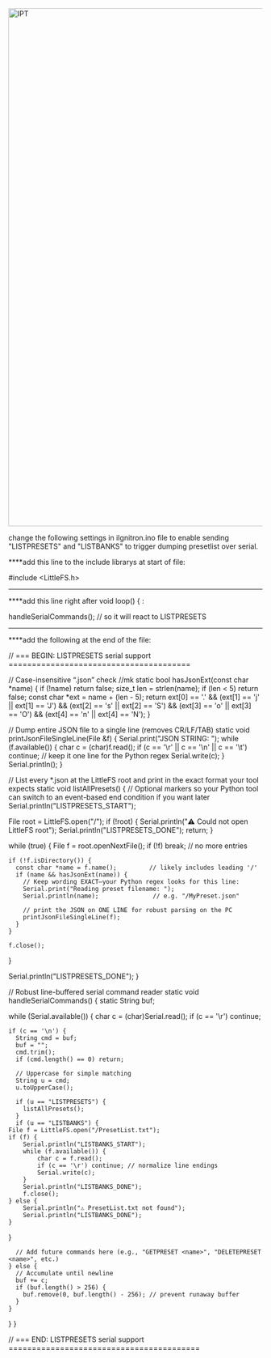 
<img width="1024" height="1024" alt="IPT" src="https://github.com/user-attachments/assets/7a0a1a7d-8483-4dad-b62c-11ff872207f9" />



change the following settings in iIgnitron.ino file to enable sending "LISTPRESETS" and "LISTBANKS" to trigger dumping presetlist over serial.

****add this line to the include librarys at start of file:

#include <LittleFS.h>

----------------------------------------------------------------------------------------------------------------

****add this line right after void loop() {  :

handleSerialCommands();   // so it will react to LISTPRESETS

----------------------------------------------------------------------------------------------------------------


****add the following at the end of the file:



// === BEGIN: LISTPRESETS serial support =======================================

// Case-insensitive “.json” check  //mk
static bool hasJsonExt(const char *name) {
  if (!name) return false;
  size_t len = strlen(name);
  if (len < 5) return false;
  const char *ext = name + (len - 5);
  return ext[0] == '.' &&
         (ext[1] == 'j' || ext[1] == 'J') &&
         (ext[2] == 's' || ext[2] == 'S') &&
         (ext[3] == 'o' || ext[3] == 'O') &&
         (ext[4] == 'n' || ext[4] == 'N');
}

// Dump entire JSON file to a single line (removes CR/LF/TAB)
static void printJsonFileSingleLine(File &f) {
  Serial.print("JSON STRING: ");
  while (f.available()) {
    char c = (char)f.read();
    if (c == '\r' || c == '\n' || c == '\t') continue; // keep it one line for the Python regex
    Serial.write(c);
  }
  Serial.println();
}

// List every *.json at the LittleFS root and print in the exact format your tool expects
static void listAllPresets() {
  // Optional markers so your Python tool can switch to an event-based end condition if you want later
  Serial.println("LISTPRESETS_START");

  File root = LittleFS.open("/");
  if (!root) {
    Serial.println("⚠️ Could not open LittleFS root");
    Serial.println("LISTPRESETS_DONE");
    return;
  }

  while (true) {
    File f = root.openNextFile();
    if (!f) break;                         // no more entries

    if (!f.isDirectory()) {
      const char *name = f.name();         // likely includes leading '/'
      if (name && hasJsonExt(name)) {
        // Keep wording EXACT—your Python regex looks for this line:
        Serial.print("Reading preset filename: ");
        Serial.println(name);               // e.g. "/MyPreset.json"

        // print the JSON on ONE LINE for robust parsing on the PC
        printJsonFileSingleLine(f);
      }
    }

    f.close();
  }

  Serial.println("LISTPRESETS_DONE");
}

// Robust line-buffered serial command reader
static void handleSerialCommands() {
  static String buf;

  while (Serial.available()) {
    char c = (char)Serial.read();
    if (c == '\r') continue;

    if (c == '\n') {
      String cmd = buf;
      buf = "";
      cmd.trim();
      if (cmd.length() == 0) return;

      // Uppercase for simple matching
      String u = cmd;
      u.toUpperCase();

      if (u == "LISTPRESETS") {
        listAllPresets();
      }
	  if (u == "LISTBANKS") {
    File f = LittleFS.open("/PresetList.txt");
    if (f) {
        Serial.println("LISTBANKS_START");
        while (f.available()) {
            char c = f.read();
            if (c == '\r') continue; // normalize line endings
            Serial.write(c);
        }
        Serial.println("LISTBANKS_DONE");
        f.close();
    } else {
        Serial.println("⚠️ PresetList.txt not found");
        Serial.println("LISTBANKS_DONE");
    }
}

      // Add future commands here (e.g., "GETPRESET <name>", "DELETEPRESET <name>", etc.)
    } else {
      // Accumulate until newline
      buf += c;
      if (buf.length() > 256) {
        buf.remove(0, buf.length() - 256); // prevent runaway buffer
      }
    }
  }
}

// === END: LISTPRESETS serial support =========================================

